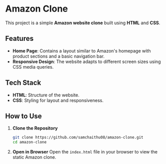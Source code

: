 # Amazon Clone 

This project is a simple **Amazon website clone** built using **HTML** and **CSS**.

## Features

- **Home Page**: Contains a layout similar to Amazon's homepage with product sections and a basic navigation bar.
- **Responsive Design**: The website adapts to different screen sizes using CSS media queries.

## Tech Stack

- **HTML**: Structure of the website.
- **CSS**: Styling for layout and responsiveness.

## How to Use

1. **Clone the Repository**
   ```bash
   git clone https://github.com/samchaithu08/amazon-clone.git
   cd amazon-clone
   ```

2. **Open in Browser**
   Open the `index.html` file in your browser to view the static Amazon clone.

